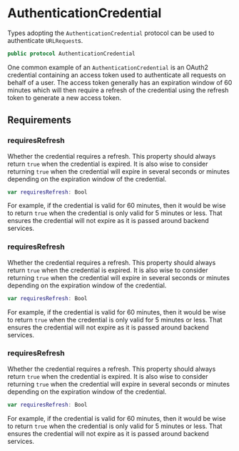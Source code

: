 # AuthenticationCredential

Types adopting the `AuthenticationCredential` protocol can be used to authenticate `URLRequest`s.

``` swift
public protocol AuthenticationCredential 
```

One common example of an `AuthenticationCredential` is an OAuth2 credential containing an access token used to
authenticate all requests on behalf of a user. The access token generally has an expiration window of 60 minutes
which will then require a refresh of the credential using the refresh token to generate a new access token.

## Requirements

### requiresRefresh

Whether the credential requires a refresh. This property should always return `true` when the credential is
expired. It is also wise to consider returning `true` when the credential will expire in several seconds or
minutes depending on the expiration window of the credential.

``` swift
var requiresRefresh: Bool 
```

For example, if the credential is valid for 60 minutes, then it would be wise to return `true` when the
credential is only valid for 5 minutes or less. That ensures the credential will not expire as it is passed
around backend services.

### requiresRefresh

Whether the credential requires a refresh. This property should always return `true` when the credential is
expired. It is also wise to consider returning `true` when the credential will expire in several seconds or
minutes depending on the expiration window of the credential.

``` swift
var requiresRefresh: Bool 
```

For example, if the credential is valid for 60 minutes, then it would be wise to return `true` when the
credential is only valid for 5 minutes or less. That ensures the credential will not expire as it is passed
around backend services.

### requiresRefresh

Whether the credential requires a refresh. This property should always return `true` when the credential is
expired. It is also wise to consider returning `true` when the credential will expire in several seconds or
minutes depending on the expiration window of the credential.

``` swift
var requiresRefresh: Bool 
```

For example, if the credential is valid for 60 minutes, then it would be wise to return `true` when the
credential is only valid for 5 minutes or less. That ensures the credential will not expire as it is passed
around backend services.

